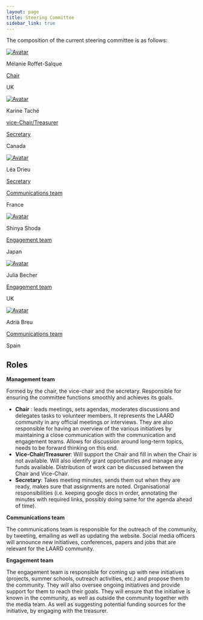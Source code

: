 ```yaml
---
layout: page
title: Steering Committee
sidebar_link: true
---
```


The composition of the current steering committee is as follows:

<!-- 
DEV NOTES:
div class "avatar" blocks define the number of profiles in each row. 
They contain div class "member" blocks that have the picture of each member followed by their info.
-->
<div class="avatar">

<div class ="member">
<div class="square"><a href="" target="_blank"><img src="{{ "/assets/media/melanie.jpg" | relative_url }}" alt="Avatar" /></a></div>
<p>Mélanie Roffet-Salque</p>
<p class="role"><a href="">Chair</a></p>
<p>UK</p>
  <p></p>
</div>

<div class ="member">
<div class="square"><a href="" target="_blank"><img src="{{ "/assets/media/karine.jpg" | relative_url }}" alt="Avatar" /></a></div>
<p>Karine Taché</p>
<p class="role"><a href="mailto:karine.tache@hst.ulaval.ca">vice-Chair/Treasurer</a></p>
<p class="role"><a href="mailto:haam.community2023+secretary@gmail.com">Secretary</a></p>
<p>Canada</p>
  <p></p>
</div>

<div class ="member">
<div class="square"><a href="" target="_blank"><img src="{{ "/assets/media/lea.jpg" | relative_url }}" alt="Avatar" /></a></div>
<p>Léa Drieu</p>
<p class="role"><a href="">Secretary</a></p>
<p class="role"><a href="">Communications team</a></p>
<p>France</p>
<p></p>
</div>

</div>

<div class="avatar">

<div class ="member">
<div class="square"><a href="" target="_blank"><img src="{{ "/assets/media/shinya.png" | relative_url }}" alt="Avatar" /></a></div>
<p>Shinya Shoda</p>
<p class="role"><a href="">Engagement team</a></p>
<p>Japan</p>
  <p></p>
</div>

<div class ="member">
<div class="square"><a href="" target="_blank"><img src="{{ "/assets/media/julia.jpg" | relative_url }}" alt="Avatar" /></a></div>
<p>Julia Becher</p>
<p class="role"><a href="">Engagement team</a></p>
<p>UK</p>
  <p></p>
</div>

<div class ="member">
<div class="square"><a href="" target="_blank"><img src="{{ "/assets/media/adria.jpeg" | relative_url }}" alt="Avatar" /></a></div>
<p>Adrià Breu</p>
<p class="role"><a href="">Communications team</a></p>
<p>Spain</p>
  <p></p>
</div>

</div>





## Roles

**Management team**

Formed by the chair, the vice-chair and the secretary. Responsible for ensuring the committee functions smoothly and achieves its goals.
- **Chair** : leads meetings, sets agendas, moderates discussions and delegates tasks to volunteer members. It represents the LAARD community in any official meetings or interviews. They are also responsible for having an overview of the various initiatives by maintaining a close communication with the communication and engagement teams. Allows for discussion around long-term topics, needs to be forward thinking on this end.
-	**Vice-Chair/Treasurer**: Will support the Chair and fill in when the Chair is not available. Will also identify grant opportunities and manage any funds available. Distribution of work can be discussed between the Chair and Vice-Chair.
- **Secretary**: Takes meeting minutes, sends them out when they are ready, makes sure that assignments are noted. Organisational responsibilities (i.e. keeping google docs in order, annotating the minutes with required links, possibly doing same for the agenda ahead of time).
  
**Communications team**

The communications team is responsible for the outreach of the community, by tweeting, emailing as well as updating the website. Social media officers will announce new initiatives, conferences, papers and jobs that are relevant for the LAARD community.

**Engagement team**

The engagement team is responsible for coming up with new initiatives (projects, summer schools, outreach activities, etc.) and propose them to the community. They will also oversee ongoing initiatives and provide support for them to reach their goals. They will ensure that the initiative is known in the community, as well as outside the community together with the media team. As well as suggesting potential funding sources for the initiative, by engaging with the treasurer.

